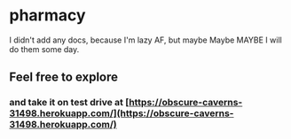 # pharmacy
I didn't add any docs, because I'm lazy AF, but maybe Maybe MAYBE I will do them some day.

## Feel free to explore 
### and take it on test drive at [https://obscure-caverns-31498.herokuapp.com/](https://obscure-caverns-31498.herokuapp.com/)
